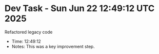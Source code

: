 # Dev Task - Sun Jun 22 12:49:12 UTC 2025
Refactored legacy code
- Time: 12:49:12
- Notes: This was a key improvement step.
